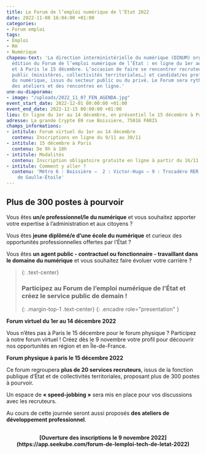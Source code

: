 ```yaml
---
title: Le Forum de l’emploi numérique de l’État 2022
date: 2022-11-08 16:04:00 +01:00
categories:
- Forum emploi
tags:
- Emploi
- RH
- Numérique
chapeau-text: 'La direction interministérielle du numérique (DINUM) organise la 6e
  édition du Forum de l’emploi numérique de l’État : en ligne du 1er au 14 décembre
  et à Paris le 15 décembre. L’occasion de faire se rencontrer recruteurs du secteur
  public (ministères, collectivités territoriales…) et candidat/es professionnel/les
  du numérique, issus du secteur public ou du privé. Le Forum sera rythmé par un jobdating,
  des ateliers et des rencontres en ligne.'
une-ou-diaporama:
- image: "/uploads/2022_11_07_FEN_AGENDA.jpg"
event_start_date: 2022-12-01 00:00:00 +01:00
event_end_date: 2022-12-15 00:00:00 +01:00
lieu: En ligne du 1er au 14 décembre, en présentiel le 15 décembre à Paris
adresse: La grande Crypte 69 rue Boissière, 75016 PARIS
champs_informations:
- intitule: Forum virtuel du 1er au 14 décembre
  contenu: Inscriptions en ligne du 9/11 au 30/11
- intitule: 15 décembre à Paris
  contenu: De 9h à 18h
- intitule: Modalités
  contenu: Inscription obligatoire gratuite en ligne à partir du 16/11
- intitule: Comment y aller ?
  contenu: 'Métro 6 : Boissière –  2 : Victor-Hugo – 9 : Trocadéro RER A : Charles
    de Gaulle-Étoile'
---
```


## Plus de 300 postes à pourvoir

Vous êtes **un/e professionnel/le du numérique** et vous souhaitez apporter votre expertise à l’administration et aux citoyens ?

Vous êtes **jeune diplômé/e d’une école du numérique** et curieux des opportunités professionnelles offertes par l’État ?

Vous êtes **un agent public - contractuel ou fonctionnaire - travaillant dans le domaine du numérique** et vous souhaitez faire évoluer votre carrière ?


> {: .text-center}
>
> ### **Participez au Forum de l’emploi numérique de l’État et créez le service public de demain !**
>
> {: .margin-top-1 .text-center}
{: .encadre role="presentation" }

**Forum virtuel du 1er au 14 décembre 2022**

Vous n’êtes pas à Paris le 15 décembre pour le forum physique ? Participez à notre forum virtuel ! Créez dès le 9 novembre votre profil pour découvrir nos opportunités en région et en Île-de-France. 

**Forum physique à paris le 15 décembre 2022**

Ce forum regroupera **plus de 20 services recruteurs**, issus de la fonction publique d’État et de collectivités territoriales, proposant plus de 300 postes à pourvoir.

Un espace de **« speed-jobbing »** sera mis en place pour vos discussions avec les recruteurs. 

Au cours de cette journée seront aussi proposés **des ateliers de développement professionnel**.

<div align="center" style="margin-top: 30px"><b>[Ouverture des inscriptions le 9 novembre 2022](https://app.seekube.com/forum-de-lemploi-tech-de-letat-2022)</b></div>